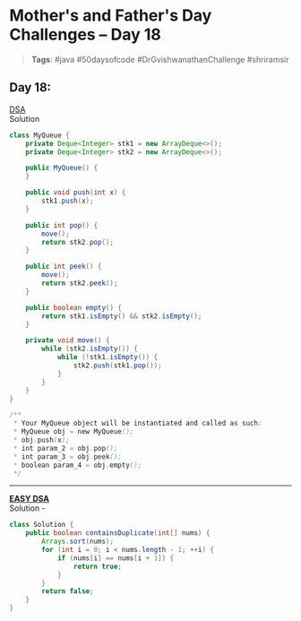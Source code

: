 # Mother's and Father's Day Challenges – Day 18

> **Tags**: #java #50daysofcode #DrGvishwanathanChallenge #shriramsir

##  Day 18:
[DSA](https://leetcode.com/problems/implement-queue-using-stacks/description/) <br>
Solution
```java
class MyQueue {
    private Deque<Integer> stk1 = new ArrayDeque<>();
    private Deque<Integer> stk2 = new ArrayDeque<>();

    public MyQueue() {
    }

    public void push(int x) {
        stk1.push(x);
    }

    public int pop() {
        move();
        return stk2.pop();
    }

    public int peek() {
        move();
        return stk2.peek();
    }

    public boolean empty() {
        return stk1.isEmpty() && stk2.isEmpty();
    }

    private void move() {
        while (stk2.isEmpty()) {
            while (!stk1.isEmpty()) {
                stk2.push(stk1.pop());
            }
        }
    }
}

/**
 * Your MyQueue object will be instantiated and called as such:
 * MyQueue obj = new MyQueue();
 * obj.push(x);
 * int param_2 = obj.pop();
 * int param_3 = obj.peek();
 * boolean param_4 = obj.empty();
 */
```
---
[**EASY DSA**](https://leetcode.com/problems/contains-duplicate/description/) <br>
Solution - 
```java
class Solution {
    public boolean containsDuplicate(int[] nums) {
        Arrays.sort(nums);
        for (int i = 0; i < nums.length - 1; ++i) {
            if (nums[i] == nums[i + 1]) {
                return true;
            }
        }
        return false;
    }
}
```
